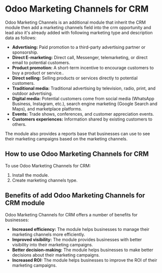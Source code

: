 # Odoo Marketing Channels for CRM

Odoo Marketing Channels is an additional module that inherit the CRM module then add a marketing channels field into the crm opportunity and lead also it's already added with following marketing type and description data as follows:

* **Advertising:** Paid promotion to a third-party advertising partner or sponsorship.
* **Direct E-marketing:** Direct call, Messenger, telemarketing, or direct email to potential customers.
* **Product promotion:** A short-term incentive to encourage customers to buy a product or service..
* **Direct selling:** Selling products or services directly to potential customers.
* **Traditional media:** Traditional advertising by television, radio, print, and outdoor advertising.
* **Digital media:** Potential customers come from social media (WhatsApp Business, Instagram, etc.), search engine marketing (Google Search and Maps), and marketplace platforms.
* **Events:** Trade shows, conferences, and customer appreciation events.
* **Customers experiences:** Information shared by existing customers to others.

The module also provides a reports base that businesses can use to see their marketing campaigns based on the marketing channels.

## How to use Odoo Marketing Channels for CRM

To use Odoo Marketing Channels for CRM:

1. Install the module.
2. Create marketing channels type.

## Benefits of add Odoo Marketing Channels for CRM module

Odoo Marketing Channels for CRM offers a number of benefits for businesses:

* **Increased efficiency:** The module helps businesses to manage their marketing channels more efficiently.
* **Improved visibility:** The module provides businesses with better visibility into their marketing campaigns.
* **Better decision-making:** The module helps businesses to make better decisions about their marketing campaigns.
* **Increased ROI:** The module helps businesses to improve the ROI of their marketing campaigns.
